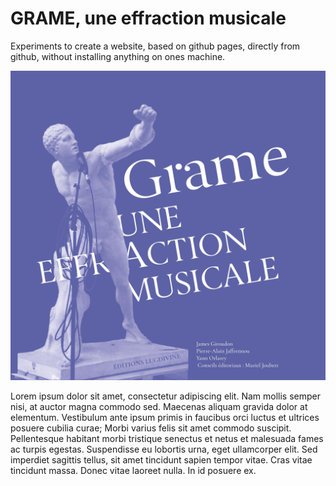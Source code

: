 # GRAME, une effraction musicale

Experiments to create a website, based on github pages, directly from github, without installing anything on ones machine.

![Book cover](./Couverture.jpg)

Lorem ipsum dolor sit amet, consectetur adipiscing elit. Nam mollis semper nisi, at auctor magna commodo sed. Maecenas aliquam gravida dolor at elementum. Vestibulum ante ipsum primis in faucibus orci luctus et ultrices posuere cubilia curae; Morbi varius felis sit amet commodo suscipit. Pellentesque habitant morbi tristique senectus et netus et malesuada fames ac turpis egestas. Suspendisse eu lobortis urna, eget ullamcorper elit. Sed imperdiet sagittis tellus, sit amet tincidunt sapien tempor vitae. Cras vitae tincidunt massa. Donec vitae laoreet nulla. In id posuere ex.
